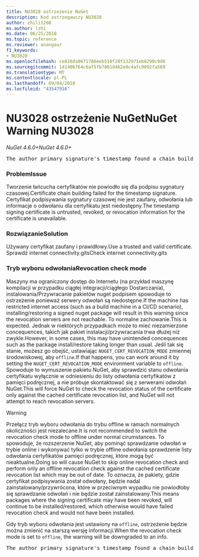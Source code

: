 ```yaml
---
title: NU3028 ostrzeżenie NuGet
description: Kod ostrzegawczy NU3028
author: zhili1208
ms.author: lzhi
ms.date: 06/25/2018
ms.topic: reference
ms.reviewer: anangaur
f1_keywords:
- NU3028
ms.openlocfilehash: ce028da9671786eeb510f28f132971eb8290c9d6
ms.sourcegitcommit: 1d1406764c6af5fb7801d462e0c4afc9092fa569
ms.translationtype: MT
ms.contentlocale: pl-PL
ms.lasthandoff: 09/04/2018
ms.locfileid: "43547916"
---
```

# <a name="nuget-warning-nu3028"></a><span data-ttu-id="06c7a-103">NU3028 ostrzeżenie NuGet</span><span class="sxs-lookup"><span data-stu-id="06c7a-103">NuGet Warning NU3028</span></span>

<span data-ttu-id="06c7a-104">*NuGet 4.6.0+*</span><span class="sxs-lookup"><span data-stu-id="06c7a-104">*NuGet 4.6.0+*</span></span>

<pre>The author primary signature's timestamp found a chain building issue: The revocation function was unable to check revocation because the revocation server could not be reached. For more information, visit https://aka.ms/certificateRevocationMode</pre>

### <a name="issue"></a><span data-ttu-id="06c7a-105">Problem</span><span class="sxs-lookup"><span data-stu-id="06c7a-105">Issue</span></span>
<span data-ttu-id="06c7a-106">Tworzenie łańcucha certyfikatów nie powiodło się dla podpisu sygnatury czasowej.</span><span class="sxs-lookup"><span data-stu-id="06c7a-106">Certificate chain building failed for the timestamp signature.</span></span> <span data-ttu-id="06c7a-107">Certyfikat podpisywania sygnatury czasowej nie jest zaufany, odwołania lub informacje o odwołaniu dla certyfikatu jest niedostępny.</span><span class="sxs-lookup"><span data-stu-id="06c7a-107">The timestamp signing certificate is untrusted, revoked, or revocation information for the certificate is unavailable.</span></span>

### <a name="solution"></a><span data-ttu-id="06c7a-108">Rozwiązanie</span><span class="sxs-lookup"><span data-stu-id="06c7a-108">Solution</span></span>
<span data-ttu-id="06c7a-109">Używany certyfikat zaufany i prawidłowy.</span><span class="sxs-lookup"><span data-stu-id="06c7a-109">Use a trusted and valid certificate.</span></span> <span data-ttu-id="06c7a-110">Sprawdź internet connectivity.gits</span><span class="sxs-lookup"><span data-stu-id="06c7a-110">Check internet connectivity.gits</span></span>

### <a name="revocation-check-mode"></a><span data-ttu-id="06c7a-111">Tryb wyboru odwołania</span><span class="sxs-lookup"><span data-stu-id="06c7a-111">Revocation check mode</span></span>
<span data-ttu-id="06c7a-112">Maszyny ma ograniczony dostęp do Internetu (na przykład maszynę kompilacji w przypadku ciągłej integracji/ciągłego Dostarczania), instalowania/Przywracanie pakietów nuget podpisem spowoduje to ostrzeżenie ponieważ serwery odwołań są niedostępne.</span><span class="sxs-lookup"><span data-stu-id="06c7a-112">If the machine has restricted internet access (such as a build machine in a CI/CD scenario), installing/restoring a signed nuget package will result in this warning since the revocation servers are not reachable.</span></span> <span data-ttu-id="06c7a-113">To normalne zachowanie.</span><span class="sxs-lookup"><span data-stu-id="06c7a-113">This is expected.</span></span>
<span data-ttu-id="06c7a-114">Jednak w niektórych przypadkach może to mieć niezamierzone concequences, takich jak pakiet instalacji/przywracania trwa dłużej niż zwykle.</span><span class="sxs-lookup"><span data-stu-id="06c7a-114">However, in some cases, this may have unintended concequences such as the package install/restore taking longer than usual.</span></span> <span data-ttu-id="06c7a-115">Jeśli tak się stanie, możesz go obejść, ustawiając `NUGET_CERT_REVOCATION_MODE` zmiennej środowiskowej, aby `offline`.</span><span class="sxs-lookup"><span data-stu-id="06c7a-115">If that happens, you can work around it by setting the `NUGET_CERT_REVOCATION_MODE` environment variable to `offline`.</span></span> <span data-ttu-id="06c7a-116">Spowoduje to wymuszenie pakietu NuGet, aby sprawdzić stanu odwołania certyfikatu wyłącznie w odniesieniu do listy odwołania certyfikatów z pamięci podręcznej, a nie próbuje skontaktować się z serwerami odwołań NuGet.</span><span class="sxs-lookup"><span data-stu-id="06c7a-116">This will force NuGet to check the revocation status of the certificate only against the cached certificate revocation list, and NuGet will not attempt to reach revocation servers.</span></span>

> [!Warning]
> <span data-ttu-id="06c7a-117">Przełącz tryb wyboru odwołania do trybu offline w ramach normalnych okoliczności jest niezalecane.</span><span class="sxs-lookup"><span data-stu-id="06c7a-117">It is not recommended to switch the revocation check mode to offline under normal cirumstances.</span></span> <span data-ttu-id="06c7a-118">To spowoduje, że rozszerzenie NuGet, aby pominąć sprawdzanie odwołań w trybie online i wykonywać tylko w trybie offline odwołania sprawdzenie listy odwołania certyfikatów pamięci podręcznej, które mogą być nieaktualne.</span><span class="sxs-lookup"><span data-stu-id="06c7a-118">Doing so will cause NuGet to skip online revocation check and perform only an offline revocation check against the cached certificate revocation list which may be out of date.</span></span> <span data-ttu-id="06c7a-119">To oznacza, że pakiety, gdzie certyfikat podpisywania został odwołany, będzie nadal zainstalowany/przywrócona, które w przeciwnym wypadku nie powiodłoby się sprawdzanie odwołań i nie będzie został zainstalowany.</span><span class="sxs-lookup"><span data-stu-id="06c7a-119">This means packages where the signing certificate may have been revoked, will continue to be installed/restored, which otherwise would have failed revocation check and would not have been installed.</span></span>

<span data-ttu-id="06c7a-120">Gdy tryb wyboru odwołania jest ustawiony na `offline`, ostrzeżenie będzie można zmienić na starszą wersję informacji.</span><span class="sxs-lookup"><span data-stu-id="06c7a-120">When the revocation check mode is set to `offline`, the warning will be downgraded to an info.</span></span>

<pre>The author primary signature's timestamp found a chain building issue: The revocation function was unable to check revocation because the certificate is not available in the cached certificate revocation list and NUGET_CERT_REVOCATION_MODE environment variable has been set to offline. For more information, visit https://aka.ms/certificateRevocationMode.</pre>
